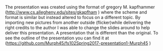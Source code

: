 The presentation was created using the format of gregory M. kapfhammer (http://www.cs.allegheny.edu/sites/gkapfham ) where the scheme and format is similar but instead altered to focus on a different topic. By importing new pictures from another outside (flicker)while delivering the right credits to the author I was able to change the slides around to help deliver this presentation. A presentation that is different than the original. To see the outline of the presentation you can find it at (https://github.com/Murph45/fs102Spring2017-presentation1-Murph45 )
